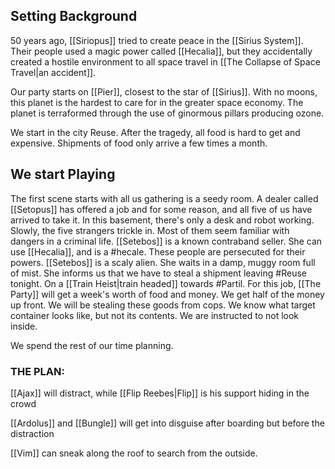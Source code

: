 ## Setting Background
50 years ago, [[Siriopus]] tried to create peace in the [[Sirius System]]. Their people used a magic power called [[Hecalia]], but they accidentally created a hostile environment to all space travel in [[The Collapse of Space Travel|an accident]].

Our party starts on [[Pier]], closest to the star of [[Sirius]]. With no moons, this planet is the hardest to care for in the greater space economy. The planet is terraformed through the use of ginormous pillars producing ozone. 

We start in the city Reuse. After the tragedy, all food is hard to get and expensive. Shipments of food only arrive a few times a month.

## We start Playing
The first scene starts with all us gathering is a seedy room. A dealer called [[Setopus]] has offered a job and for some reason, and all five of us have arrived to take it. In this basement, there's only a desk and robot working. Slowly, the five strangers trickle in. Most of them seem familiar with dangers in a criminal life. [[Setebos]] is a known contraband seller. She can use [[Hecalia]], and is a #hecale. These people are persecuted for their powers. [[Setebos]] is a scaly alien. She waits in a damp, muggy room full of mist. She informs us that we have to steal a shipment leaving #Reuse tonight. On a [[Train Heist|train headed]] towards #Partil. For this job, [[The Party]] will get a week's worth of food and money. We get half of the money up front. We will be stealing these goods from cops. We know what target container looks like, but not its contents. We are instructed to not look inside.

We spend the rest of our time planning.

### THE PLAN:

[[Ajax]] will distract, while [[Flip Reebes|Flip]] is his support hiding in the crowd

[[Ardolus]] and [[Bungle]] will get into disguise after boarding but before the distraction

[[Vim]] can sneak along the roof to search from the outside.